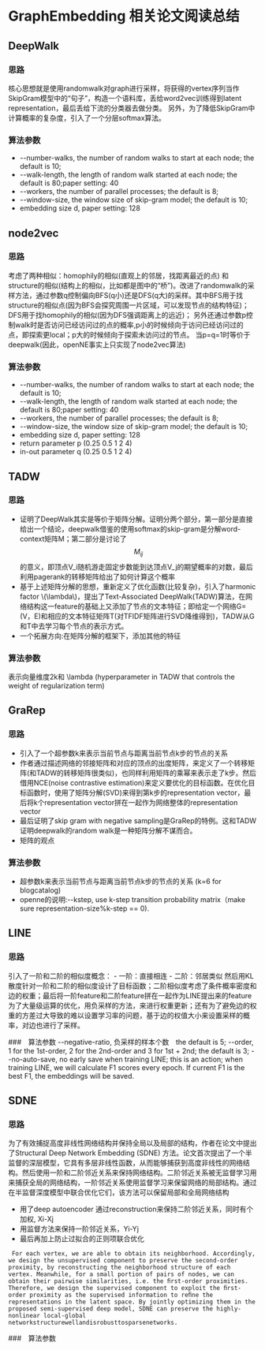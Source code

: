 
# GraphEmbedding 相关论文阅读总结

## DeepWalk

### 思路

核心思想就是使用randomwalk对graph进行采样，将获得的vertex序列当作SkipGram模型中的“句子”，构造一个语料库，丢给word2vec训练得到latent representation，最后丢给下流的分类器去做分类。
另外，为了降低SkipGram中计算概率的复杂度，引入了一个分层softmax算法。

### 算法参数

- --number-walks, the number of random walks to start at each node; the default is 10;
- --walk-length, the length of random walk started at each node; the default is 80;paper setting: 40
- --workers, the number of parallel processes; the default is 8;
- --window-size, the window size of skip-gram model; the default is 10;
- embedding size d, paper setting: 128

## node2vec

### 思路

考虑了两种相似：homophily的相似(直观上的邻居，找距离最近的点) 和 structure的相似(结构上的相似，比如都是图中的“桥”)。改进了randomwalk的采样方法，通过参数q控制偏向BFS(q小)还是DFS(q大)的采样。其中BFS用于找structure的相似点(因为BFS会探究周围一片区域，可以发现节点的结构特征)；DFS用于找homophily的相似(因为DFS强调距离上的远近)；
另外还通过参数p控制walk时是否访问已经访问过的点的概率,p小的时候倾向于访问已经访问过的点，即探索更local；p大的时候倾向于探索未访问过的节点。
当p=q=1时等价于deepwalk(因此，openNE事实上只实现了node2vec算法)

### 算法参数

- --number-walks, the number of random walks to start at each node; the default is 10;
- --walk-length, the length of random walk started at each node; the default is 80;paper setting: 40
- --workers, the number of parallel processes; the default is 8;
- --window-size, the window size of skip-gram model; the default is 10;
- embedding size d, paper setting: 128
- return parameter p (0.25 0.5 1 2 4) 
- in-out parameter q (0.25 0.5 1 2 4)


## TADW

### 思路

- 证明了DeepWalk其实是等价于矩阵分解。证明分两个部分，第一部分是直接给出一个结论，deepwalk借鉴的使用softmax的skip-gram是分解word-context矩阵M；第二部分是讨论了$$M_{ij}$$的意义，即顶点V_i随机游走固定步数能到达顶点V_j的期望概率的对数，最后利用pagerank的转移矩阵给出了如何计算这个概率
- 基于上述矩阵分解的思想，重新定义了优化函数(比较复杂)，引入了harmonic factor \\(\lambda\\)，提出了Text-Associated DeepWalk(TADW)算法，在网络结构这一feature的基础上又添加了节点的文本特征；即给定一个网络G=(V，E)和相应的文本特征矩阵T(对TFIDF矩阵进行SVD降维得到)，TADW从G和T中去学习每个节点的表示方式。
- 一个拓展方向:在矩阵分解的框架下，添加其他的特征

### 算法参数

表示向量维度2k和 \lambda (hyperparameter in TADW that controls the weight of regularization term)


## GraRep

### 思路
- 引入了一个超参数k来表示当前节点与距离当前节点k步的节点的关系
- 作者通过描述网络的邻接矩阵和对应的顶点的出度矩阵，来定义了一个转移矩阵(和TADW的转移矩阵很类似)，也同样利用矩阵的乘幂来表示走了k步。然后借用NCE(noise contrastive estimation)来定义要优化的目标函数。在优化目标函数时，使用了矩阵分解(SVD)来得到第k步的representation vector，最后将k个representation vector拼在一起作为网络整体的representation vector
- 最后证明了skip gram with negative sampling是GraRep的特例。这和TADW证明deepwalk的random walk是一种矩阵分解不谋而合。
- 矩阵的观点

### 算法参数

- 超参数k来表示当前节点与距离当前节点k步的节点的关系
(k=6 for blogcatalog) 
- openne的说明:--kstep, use k-step transition probability matrix（make sure representation-size%k-step == 0).


## LINE

### 思路
引入了一阶和二阶的相似度概念：
    - 一阶：直接相连
    - 二阶：邻居类似
然后用KL散度针对一阶和二阶的相似度设计了目标函数；二阶相似度考虑了条件概率密度和边的权重；最后将一阶feature和二阶feature拼在一起作为LINE提出来的feature
为了大量级运算的优化，用负采样的方法，来进行权重更新；还有为了避免边的权重的方差过大导致的难以设置学习率的问题，基于边的权值大小来设置采样的概率，对边也进行了采样。

###　算法参数
--negative-ratio, 负采样的样本个数　the default is 5;
--order, 1 for the 1st-order, 2 for the 2nd-order and 3 for 1st + 2nd; the default is 3;
--no-auto-save, no early save when training LINE; this is an action; when training LINE, we will calculate F1 scores every epoch. If current F1 is the best F1, the embeddings will be saved.


## SDNE

### 思路
为了有效捕捉高度非线性网络结构并保持全局以及局部的结构，作者在论文中提出了Structural Deep Network Embedding (SDNE) 方法。论文首次提出了一个半监督的深层模型，它具有多层非线性函数，从而能够捕获到高度非线性的网络结构。然后使用一阶和二阶邻近关系来保持网络结构。二阶邻近关系被无监督学习用来捕获全局的网络结构，一阶邻近关系使用监督学习来保留网络的局部结构。通过在半监督深度模型中联合优化它们，该方法可以保留局部和全局网络结构
- 用了deep autoencoder 通过reconstruction来保持二阶邻近关系，同时有个加权, Xi-Xj
- 用监督方法来保持一阶邻近关系，Yi-Yj
- 最后再加上防止过拟合的正则项联合优化
````
 For each vertex, we are able to obtain its neighborhood. Accordingly, we design the unsupervised component to preserve the second-order proximity, by reconstructing the neighborhood structure of each vertex. Meanwhile, for a small portion of pairs of nodes, we can obtain their pairwise similarities, i.e. the ﬁrst-order proximities. Therefore, we design the supervised component to exploit the ﬁrst-order proximity as the supervised information to reﬁne the representations in the latent space. By jointly optimizing them in the proposed semi-supervised deep model, SDNE can preserve the highly-nonlinear local-global networkstructurewellandisrobusttosparsenetworks. 
 ````

###　算法参数